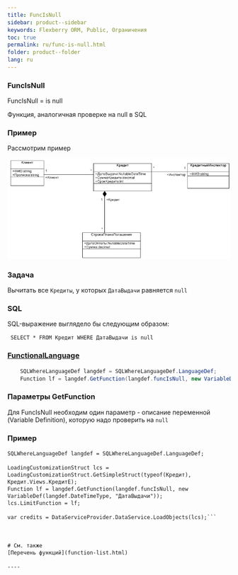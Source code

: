 ```yaml
---
title: FuncIsNull
sidebar: product--sidebar
keywords: Flexberry ORM, Public, Ограничения
toc: true
permalink: ru/func-is-null.html
folder: product--folder
lang: ru
---
```

### FuncIsNull

FuncIsNull = is null

Функция, аналогичная проверке на null в SQL

### Пример
Рассмотрим пример

![](/images/pages/img/Filters/FilterExDiagram.PNG)

### Задача

Вычитать все `Кредиты`, у которых `ДатаВыдачи` равняется `null`

### SQL

SQL-выражение выглядело бы следующим образом:

```
 SELECT * FROM Кредит WHERE ДатаВыдачи is null 
```

### [FunctionalLanguage](function-list.html)

```cs    Клиент клиент = new Клиент();
	SQLWhereLanguageDef langdef = SQLWhereLanguageDef.LanguageDef;
	Function lf = langdef.GetFunction(langdef.funcIsNull, new VariableDef(langdef.DateTimeType, "ДатаВыдачи"));
```


### Параметры GetFunction
Для FuncIsNull необходим один параметр - описание переменной (Variable Definition), которую надо проверить на `null`

### Пример
```
SQLWhereLanguageDef langdef = SQLWhereLanguageDef.LanguageDef;

LoadingCustomizationStruct lcs = LoadingCustomizationStruct.GetSimpleStruct(typeof(Кредит), Кредит.Views.КредитE);	
Function lf = langdef.GetFunction(langdef.funcIsNull, new VariableDef(langdef.DateTimeType, "ДатаВыдачи"));
lcs.LimitFunction = lf;

var credits = DataServiceProvider.DataService.LoadObjects(lcs);```



# См. также
[Перечень функций](function-list.html)

----